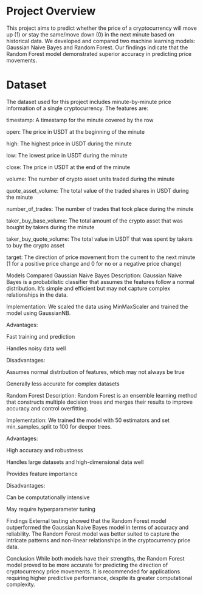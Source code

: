 # Project Overview
This project aims to predict whether the price of a cryptocurrency will move up (1) or stay the same/move down (0) in the next minute based on historical data. We developed and compared two machine learning models: Gaussian Naive Bayes and Random Forest. Our findings indicate that the Random Forest model demonstrated superior accuracy in predicting price movements.

# Dataset
The dataset used for this project includes minute-by-minute price information of a single cryptocurrency. The features are:

timestamp: A timestamp for the minute covered by the row

open: The price in USDT at the beginning of the minute

high: The highest price in USDT during the minute

low: The lowest price in USDT during the minute

close: The price in USDT at the end of the minute

volume: The number of crypto asset units traded during the minute

quote_asset_volume: The total value of the traded shares in USDT during the minute

number_of_trades: The number of trades that took place during the minute

taker_buy_base_volume: The total amount of the crypto asset that was bought by takers during the minute

taker_buy_quote_volume: The total value in USDT that was spent by takers to buy the crypto asset

target: The direction of price movement from the current to the next minute (1 for a positive price change and 0 for no or a negative price change)

Models Compared
Gaussian Naive Bayes
Description: Gaussian Naive Bayes is a probabilistic classifier that assumes the features follow a normal distribution. It’s simple and efficient but may not capture complex relationships in the data.

Implementation: We scaled the data using MinMaxScaler and trained the model using GaussianNB.

Advantages:

Fast training and prediction

Handles noisy data well

Disadvantages:

Assumes normal distribution of features, which may not always be true

Generally less accurate for complex datasets

Random Forest
Description: Random Forest is an ensemble learning method that constructs multiple decision trees and merges their results to improve accuracy and control overfitting.

Implementation: We trained the model with 50 estimators and set min_samples_split to 100 for deeper trees.

Advantages:

High accuracy and robustness

Handles large datasets and high-dimensional data well

Provides feature importance

Disadvantages:

Can be computationally intensive

May require hyperparameter tuning

Findings
External testing showed that the Random Forest model outperformed the Gaussian Naive Bayes model in terms of accuracy and reliability. The Random Forest model was better suited to capture the intricate patterns and non-linear relationships in the cryptocurrency price data.

Conclusion
While both models have their strengths, the Random Forest model proved to be more accurate for predicting the direction of cryptocurrency price movements. It is recommended for applications requiring higher predictive performance, despite its greater computational complexity.
